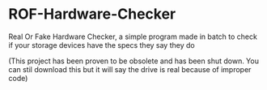 # ROF-Hardware-Checker
Real Or Fake Hardware Checker, a simple program made in batch to check if your storage devices have the specs they say they do

(This project has been proven to be obsolete and has been shut down. You can stil download this but it will say the drive is real because of improper code)
